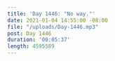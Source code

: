 ```yaml
---
title: 'Day 1446: "No way."'
date: 2021-01-04 14:55:00 -08:00
file: "/uploads/Day-1446.mp3"
post: Day 1446
duration: '00:05:37'
length: 4595589
---
```


